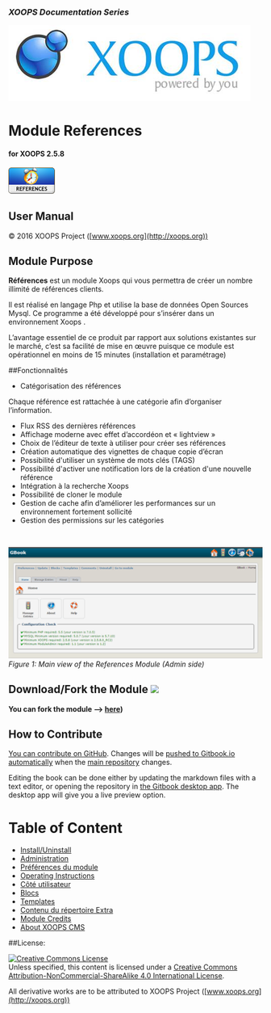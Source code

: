 ### _XOOPS Documentation Series_
![logoXoops.jpg](assets/logoXoops.jpg)

# Module References
#### for XOOPS 2.5.8
      
![logoModule.png](assets/logoModule.png)
            
## User Manual

© 2016 XOOPS Project ([www.xoops.org](http://xoops.org))  

## Module Purpose 

**Références** est un module Xoops qui vous permettra de créer un nombre illimité de références clients. 

Il est réalisé en langage Php et utilise la base de données Open Sources Mysql. 
Ce programme a été développé pour s’insérer dans un environnement Xoops .  
 
L’avantage essentiel de ce produit par rapport aux solutions existantes sur le marché, c’est sa facilité de mise en œuvre puisque ce module est opérationnel en moins de 15 minutes (installation et paramétrage) 

##Fonctionnalités 
 
- Catégorisation des références 

Chaque référence est rattachée à une catégorie afin d’organiser l’information. 
 
- Flux RSS des dernières références 
- Affichage moderne avec effet d’accordéon et « lightview » 
- Choix de l’éditeur de texte à utiliser pour créer ses références 
- Création automatique des vignettes de chaque copie d’écran 
- Possibilité d'utiliser un système de mots clés (TAGS) 
- Possibilité d'activer une notification lors de la création d'une nouvelle référence 
- Intégration à la recherche Xoops 
- Possibilité de cloner le module 
- Gestion de cache afin d’améliorer les performances sur un environnement fortement sollicité 
- Gestion des permissions sur les catégories 

<br>

![image001.png](assets/image001.png)
*Figure 1: Main view of the References Module (Admin side)*

## Download/Fork the Module ![](http://xoops.org/images/forkit.png) 

**You can fork the module --> [here](https://github.com/XoopsModules25x/XXX))** 

## How to Contribute

[You can contribute on GitHub](https://github.com/XoopsDocs/references-tutorial). Changes will be [pushed to Gitbook.io automatically](https://www.gitbook.com/book/xoops/references-tutorial/activity) when the [main repository](https://github.com/XoopsDocs/references-tutorial) changes.

Editing the book can be done either by updating the markdown files with a text editor, or opening the repository in [the Gitbook desktop app](https://github.com/GitbookIO/editor/blob/master/README.md). The desktop app will give you a live preview option.

# Table of Content

* [Install/Uninstall](book/1install.md)
* [Administration](book/2administration.md)
* [Préférences du module](book/3preferences.md)
* [Operating Instructions](book/4operations.md)
* [Côté utilisateur](book/5userside.md)
* [Blocs](book/6blocks.md)
* [Templates](book/7templates.md)
* [Contenu du répertoire Extra](book/8other.md) 
* [Module Credits](book/9credits.md)
* [About XOOPS CMS](book/10aboutxoops.md)

##License:

<a rel="license" href="http://creativecommons.org/licenses/by-nc-sa/4.0/"><img alt="Creative Commons License" style="border-width:0" src="https://i.creativecommons.org/l/by-nc-sa/4.0/88x31.png" /></a><br />Unless specified, this content is licensed under a <a rel="license" href="http://creativecommons.org/licenses/by-nc-sa/4.0/">Creative Commons Attribution-NonCommercial-ShareAlike 4.0 International License</a>.

All derivative works are to be attributed to XOOPS Project ([www.xoops.org](http://xoops.org))

